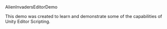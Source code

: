 AlienInvadersEditorDemo

This demo was created to learn and demonstrate some of the capabilities of Unity Editor Scripting.
